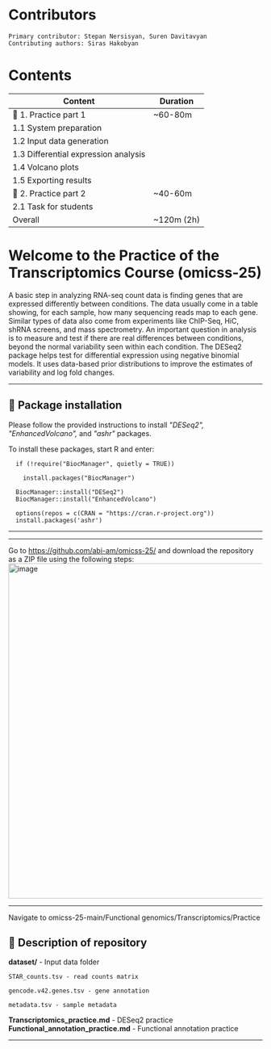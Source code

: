   # Contributors
    Primary contributor: Stepan Nersisyan, Suren Davitavyan
    Contributing authors: Siras Hakobyan
  # Contents
| Content | Duration |
|----------|----------|
| 🧰 1. Practice part 1 | ~60-80m  |
| 1.1 System preparation||
| 1.2 Input data generation||
| 1.3 Differential expression analysis||
| 1.4 Volcano plots||
| 1.5 Exporting results||
| 🧰 2. Practice part 2 | ~40-60m  |
| 2.1 Task for students||
| Overall  | ~120m (2h)  |

# Welcome to the Practice of the Transcriptomics Course (omicss-25)

A basic step in analyzing RNA-seq count data is finding genes that are expressed differently between conditions. The data usually come in a table showing, for each sample, how many sequencing reads map to each gene. Similar types of data also come from experiments like ChIP-Seq, HiC, shRNA screens, and mass spectrometry. An important question in analysis is to measure and test if there are real differences between conditions, beyond the normal variability seen within each condition. The DESeq2 package helps test for differential expression using negative binomial models. It uses data-based prior distributions to improve the estimates of variability and log fold changes.

---
## 🧰 Package installation

Please follow the provided instructions to install _"DESeq2", "EnhancedVolcano",_ and _"ashr"_ packages.

To install these packages, start R and enter:

      if (!require("BiocManager", quietly = TRUE))

        install.packages("BiocManager")

      BiocManager::install("DESeq2")
      BiocManager::install("EnhancedVolcano")

      options(repos = c(CRAN = "https://cran.r-project.org"))
      install.packages('ashr')

---

---
Go to https://github.com/abi-am/omicss-25/ and download the repository as a ZIP file using the following steps:
<img width="1066" height="664" alt="image" src="https://github.com/user-attachments/assets/b6a3a3a7-e417-40a7-82b1-66b60b33c2a7" />

---
Navigate to omicss-25-main/Functional genomics/Transcriptomics/Practice

## 🧰 Description of repository

**dataset/** - Input data folder

    STAR_counts.tsv - read counts matrix
  
    gencode.v42.genes.tsv - gene annotation
  
    metadata.tsv - sample metadata
  
**Transcriptomics_practice.md** - DESeq2 practice
**Functional_annotation_practice.md** - Functional annotation practice

---
